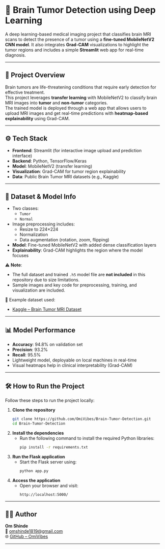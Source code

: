 # 🧠 Brain Tumor Detection using Deep Learning

A deep learning-based medical imaging project that classifies brain MRI scans to detect the presence of a tumor using a **fine-tuned MobileNetV2 CNN model**. It also integrates **Grad-CAM** visualizations to highlight the tumor regions and includes a simple **Streamlit** web app for real-time diagnosis.

---

## 🚀 Project Overview

Brain tumors are life-threatening conditions that require early detection for effective treatment.  
This project leverages **transfer learning** with MobileNetV2 to classify brain MRI images into **tumor** and **non-tumor** categories.  
The trained model is deployed through a web app that allows users to upload MRI images and get real-time predictions with **heatmap-based explainability** using Grad-CAM.

---

## ⚙️ Tech Stack

- **Frontend**: Streamlit (for interactive image upload and prediction interface)  
- **Backend**: Python, TensorFlow/Keras  
- **Model**: MobileNetV2 (transfer learning)  
- **Visualization**: Grad-CAM for tumor region explainability  
- **Data**: Public Brain Tumor MRI datasets (e.g., Kaggle)

---

## 📁 Dataset & Model Info

- Two classes:
  - `Tumor`
  - `Normal`
- Image preprocessing includes:
  - Resize to 224×224
  - Normalization
  - Data augmentation (rotation, zoom, flipping)
- **Model**: Fine-tuned MobileNetV2 with added dense classification layers
- **Explainability**: Grad-CAM highlights the region where the model focuses

⚠️ **Note**:  
- The full dataset and trained `.h5` model file are **not included** in this repository due to size limitations.  
- Sample images and key code for preprocessing, training, and visualization are included.

🔗 Example dataset used:  
- [Kaggle – Brain Tumor MRI Dataset](https://www.kaggle.com/datasets/masoudnickparvar/brain-tumor-mri-dataset)

---

## 📊 Model Performance

- **Accuracy**: 94.8% on validation set  
- **Precision**: 93.2%  
- **Recall**: 95.5%  
- Lightweight model, deployable on local machines in real-time  
- Visual heatmaps help in clinical interpretability (Grad-CAM)

---

## 🛠 How to Run the Project

Follow these steps to run the project locally:

1. **Clone the repository**
   ```bash
   git clone https://github.com/OmiVibes/Brain-Tumor-Detection.git
   cd Brain-Tumor-Detection

2. **Install the dependencies**
   - Run the following command to install the required Python libraries:
     ```bash
     pip install -r requirements.txt
     ```
3. **Run the Flask application**
   - Start the Flask server using:
     ```bash
     python app.py
     ```
4. **Access the application**
   - Open your browser and visit:
     ```
     http://localhost:5000/
     ```

---

## 👨‍💻 Author

**Om Shinde**  
📧 [omshinde1819@gmail.com](mailto:omshinde1819@gmail.com)  
🌐 [GitHub – OmiVibes](https://github.com/OmiVibes)

---     